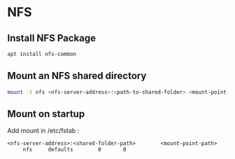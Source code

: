 # NFS

## Install NFS Package

```bash
apt install nfs-common
```

## Mount an NFS shared directory

```bash
mount -t nfs <nfs-server-address>:<path-to-shared-folder> <mount-point-path>
```

## Mount on startup

Add mount in /etc/fstab :

```plaintext
<nfs-server-address>:<shared-folder-path>        <mount-point-path>        nfs     defaults        0       0
```
